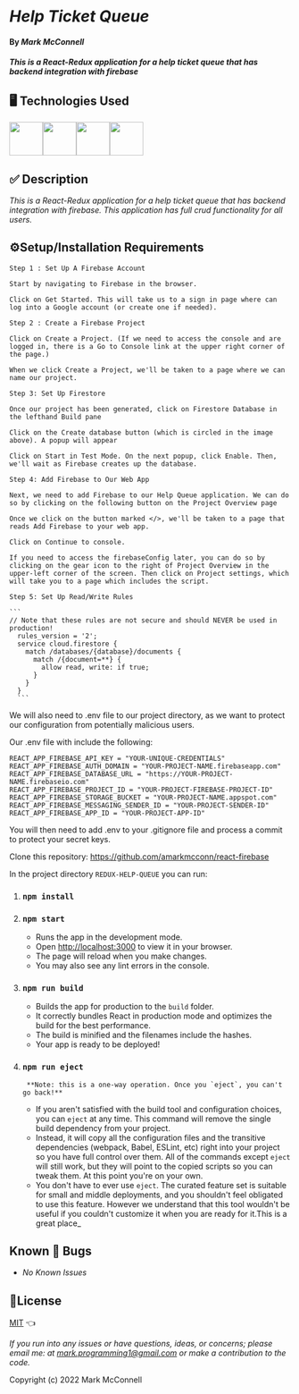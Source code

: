 # _Help Ticket Queue_

#### By _**Mark McConnell**_

#### _This is a React-Redux application for a help ticket queue that has backend integration with firebase_

## 🖥️ Technologies Used

<img src="https://cdn.jsdelivr.net/gh/devicons/devicon/icons/react/react-original-wordmark.svg" height="60"/><img src="https://cdn.jsdelivr.net/gh/devicons/devicon/icons/redux/redux-original.svg" height="60"/><img src="https://cdn.jsdelivr.net/gh/devicons/devicon/icons/firebase/firebase-plain-wordmark.svg" height="60"/><img src="https://cdn.jsdelivr.net/gh/devicons/devicon/icons/css3/css3-original.svg" height="60"/>

## ✅ Description

_This is a React-Redux application for a help ticket queue that has backend integration with firebase. This application has full crud functionality for all users._

## ⚙️Setup/Installation Requirements

`Step 1 : Set Up A Firebase Account`

    Start by navigating to Firebase in the browser.

    Click on Get Started. This will take us to a sign in page where can log into a Google account (or create one if needed).
`Step 2 : Create a Firebase Project`

    Click on Create a Project. (If we need to access the console and are logged in, there is a Go to Console link at the upper right corner of the page.)
    
    When we click Create a Project, we'll be taken to a page where we can name our project.
`Step 3: Set Up Firestore`

    Once our project has been generated, click on Firestore Database in the lefthand Build pane

    Click on the Create database button (which is circled in the image above). A popup will appear

    Click on Start in Test Mode. On the next popup, click Enable. Then, we'll wait as Firebase creates up the database.

`Step 4: Add Firebase to Our Web App`

    Next, we need to add Firebase to our Help Queue application. We can do so by clicking on the following button on the Project Overview page

    Once we click on the button marked </>, we'll be taken to a page that reads Add Firebase to your web app.

    Click on Continue to console.

    If you need to access the firebaseConfig later, you can do so by clicking on the gear icon to the right of Project Overview in the upper-left corner of the screen. Then click on Project settings, which will take you to a page which includes the script. 

`Step 5: Set Up Read/Write Rules`

    ```
    // Note that these rules are not secure and should NEVER be used in production!
      rules_version = '2';
      service cloud.firestore {
        match /databases/{database}/documents {
          match /{document=**} {
            allow read, write: if true;
          }
        }
      }
      ```
We will also need to .env file to our project directory, as we want to protect our configuration from potentially malicious users.

Our .env file with include the following:

```
REACT_APP_FIREBASE_API_KEY = "YOUR-UNIQUE-CREDENTIALS"
REACT_APP_FIREBASE_AUTH_DOMAIN = "YOUR-PROJECT-NAME.firebaseapp.com"
REACT_APP_FIREBASE_DATABASE_URL = "https://YOUR-PROJECT-NAME.firebaseio.com"
REACT_APP_FIREBASE_PROJECT_ID = "YOUR-PROJECT-FIREBASE-PROJECT-ID"
REACT_APP_FIREBASE_STORAGE_BUCKET = "YOUR-PROJECT-NAME.appspot.com"
REACT_APP_FIREBASE_MESSAGING_SENDER_ID = "YOUR-PROJECT-SENDER-ID"
REACT_APP_FIREBASE_APP_ID = "YOUR-PROJECT-APP-ID"
```

You will then need to add .env to your .gitignore file and process a commit to protect your secret keys.

Clone this repository: <https://github.com/amarkmcconn/react-firebase>

In the project directory `REDUX-HELP-QUEUE` you can run:

1. ### `npm install`

2. ### `npm start`

    * Runs the app in the development mode.
    * Open [http://localhost:3000](http://localhost:3000) to view it in your browser.
    * The page will reload when you make changes.
    * You may also see any lint errors in the console.

3. ### `npm run build`

    * Builds the app for production to the `build` folder.
    * It correctly bundles React in production mode and optimizes the build for the best performance.
    * The build is minified and the filenames include the hashes.
    * Your app is ready to be deployed!

4. ### `npm run eject`

        **Note: this is a one-way operation. Once you `eject`, you can't go back!**
    * If you aren't satisfied with the build tool and configuration choices, you can `eject` at any time. This command will remove the single build dependency from your project.
    * Instead, it will copy all the configuration files and the transitive dependencies (webpack, Babel, ESLint, etc) right into your project so you have full control over them. All of the commands except `eject` will still work, but they will point to the copied scripts so you can tweak them. At this point you're on your own.
    * You don't have to ever use `eject`. The curated feature set is suitable for small and middle deployments, and you shouldn't feel obligated to use this feature. However we understand that this tool wouldn't be useful if you couldn't customize it when you are ready for it.This is a great place_

## Known 🐛 Bugs

* _No Known Issues_

## 🎫License

[MIT](LICENSE) 👈

_If you run into any issues or have questions, ideas, or concerns;  please email me: at mark.programming1@gmail.com or make a contribution to the code._

Copyright (c) 2022 Mark McConnell
